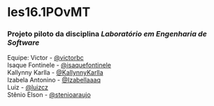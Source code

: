 # les16.1POvMT
### Projeto piloto da disciplina *Laboratório em Engenharia de Software*

Equipe:
Victor - [@victorbc](https://github.com/victorbc)  
Isaque Fontinele - [@isaquefontinele](https://github.com/isaquefontinele)  
Kallynny Karlla - [@KallynnyKarlla](https://github.com/KallynnyKarlla)  
Izabela Antonino - [@Izabellaaaq](https://github.com/Izabellaaaq)  
Luiz - [@luizcz](https://github.com/luizcz)  
Stênio Elson - [@stenioaraujo](https://github.com/stenioaraujo)  
